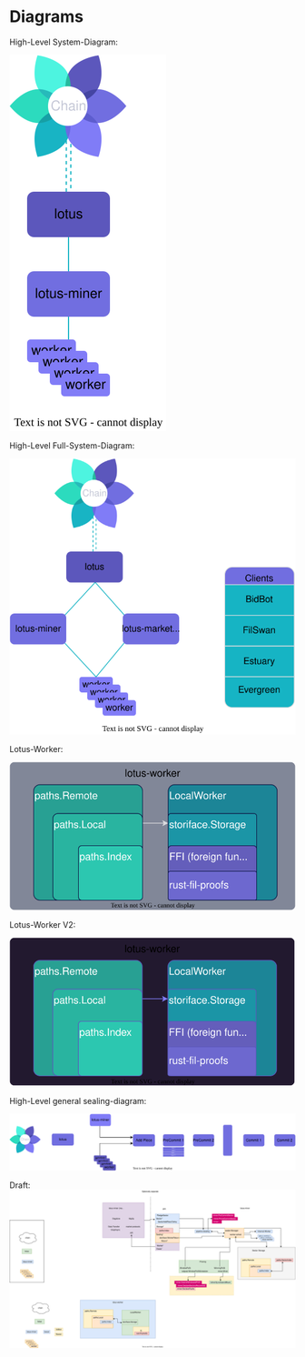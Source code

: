 # Diagrams

High-Level System-Diagram:

![High-Level](/High-Level%20Lotus-system%20diagram.drawio.svg)

High-Level Full-System-Diagram:

![High-Level-Full](/High-Level-Full-Lotus-system.svg)

Lotus-Worker:

![Lotus-Worker](/lotus-worker-interface.svg)

Lotus-Worker V2:

![Lotus-Worker](/lotus-worker-interface-v2.svg)

High-Level general sealing-diagram:

![High-Level-SP](/High-Level-SP-Diagram.svg)


Draft:
![Diagram test](/Diagram.drawio.svg)
